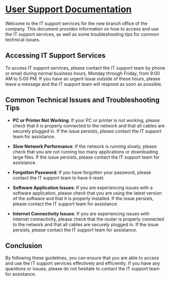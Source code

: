 # <u>**User Support Documentation**</u>

Welcome to the IT support services for the new branch office of the company. This document provides information on how to access and use the IT support services, as well as some troubleshooting tips for common technical issues.

## Accessing IT Support Services

To access IT support services, please contact the IT support team by phone or email during normal business hours, Monday through Friday, from 9:00 AM to 5:00 PM. If you have an urgent issue outside of these hours, please leave a message and the IT support team will respond as soon as possible.

## Common Technical Issues and Troubleshooting Tips

- **PC or Printer Not Working**: If your PC or printer is not working, please check that it is properly connected to the network and that all cables are securely plugged in. If the issue persists, please contact the IT support team for assistance.

- **Slow Network Performance**: If the network is running slowly, please check that you are not running too many applications or downloading large files. If the issue persists, please contact the IT support team for assistance.

- **Forgotten Password**: If you have forgotten your password, please contact the IT support team to have it reset.

- **Software Application Issues**: If you are experiencing issues with a software application, please check that you are using the latest version of the software and that it is properly installed. If the issue persists, please contact the IT support team for assistance.

- **Internet Connectivity Issues**: If you are experiencing issues with internet connectivity, please check that the router is properly connected to the network and that all cables are securely plugged in. If the issue persists, please contact the IT support team for assistance.

## Conclusion

By following these guidelines, you can ensure that you are able to access and use the IT support services effectively and efficiently. If you have any questions or issues, please do not hesitate to contact the IT support team for assistance.
